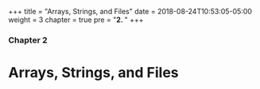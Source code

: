 +++
title = "Arrays, Strings, and Files"
date = 2018-08-24T10:53:05-05:00
weight = 3
chapter = true
pre = "<b>2. </b>"
+++
### Chapter 2

# Arrays, Strings, and Files
